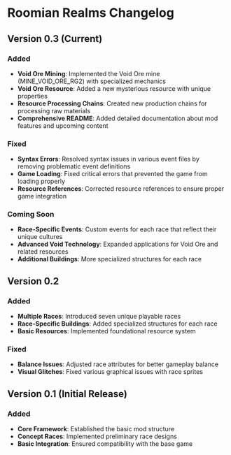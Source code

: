 # Roomian Realms Changelog

## Version 0.3 (Current)

### Added
- **Void Ore Mining**: Implemented the Void Ore mine (MINE_VOID_ORE_RG2) with specialized mechanics
- **Void Ore Resource**: Added a new mysterious resource with unique properties
- **Resource Processing Chains**: Created new production chains for processing raw materials
- **Comprehensive README**: Added detailed documentation about mod features and upcoming content

### Fixed
- **Syntax Errors**: Resolved syntax issues in various event files by removing problematic event definitions
- **Game Loading**: Fixed critical errors that prevented the game from loading properly
- **Resource References**: Corrected resource references to ensure proper game integration

### Coming Soon
- **Race-Specific Events**: Custom events for each race that reflect their unique cultures
- **Advanced Void Technology**: Expanded applications for Void Ore and related resources
- **Additional Buildings**: More specialized structures for each race

## Version 0.2

### Added
- **Multiple Races**: Introduced seven unique playable races
- **Race-Specific Buildings**: Added specialized structures for each race
- **Basic Resources**: Implemented foundational resource system

### Fixed
- **Balance Issues**: Adjusted race attributes for better gameplay balance
- **Visual Glitches**: Fixed various graphical issues with race sprites

## Version 0.1 (Initial Release)

### Added
- **Core Framework**: Established the basic mod structure
- **Concept Races**: Implemented preliminary race designs
- **Basic Integration**: Ensured compatibility with the base game
